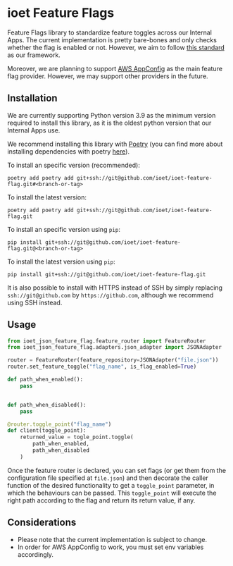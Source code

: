 # ioet Feature Flags

Feature Flags library to standardize feature toggles across our Internal Apps.
The current implementation is pretty bare-bones and only checks whether the flag is enabled or not.
However, we aim to follow [this standard](https://martinfowler.com/articles/feature-toggles.html) as our framework.

Moreover, we are planning to support [AWS AppConfig](https://docs.aws.amazon.com/appconfig/latest/userguide/what-is-appconfig.html) as the main feature flag provider. However, we may support other providers in the future.


## Installation
We are currently supporting Python version 3.9 as the minimum version required to install this library, as it is the oldest python version that our Internal Apps use.

We recommend installing this library with [Poetry](https://python-poetry.org/) (you can find more about installing dependencies with poetry [here](https://python-poetry.org/docs/cli/#add)).

To install an specific version (recommended):
```
poetry add poetry add git+ssh://git@github.com/ioet/ioet-feature-flag.git#<branch-or-tag>
```

To install the latest version:
```shell
poetry add poetry add git+ssh://git@github.com/ioet/ioet-feature-flag.git
```

To install an specific version using `pip`:
```
pip install git+ssh://git@github.com/ioet/ioet-feature-flag.git@<branch-or-tag>
```

To install the latest version using `pip`:
```
pip install git+ssh://git@github.com/ioet/ioet-feature-flag.git
```

It is also possible to install with HTTPS instead of SSH by simply replacing `ssh://git@github.com` by `https://github.com`, although we recommend using SSH instead.


## Usage

```python
from ioet_json_feature_flag.feature_router import FeatureRouter
from ioet_json_feature_flag.adapters.json_adapter import JSONAdapter

router = FeatureRouter(feature_repository=JSONAdapter("file.json"))
router.set_feature_toggle("flag_name", is_flag_enabled=True)

def path_when_enabled():
    pass


def path_when_disabled():
    pass

@router.toggle_point("flag_name")
def client(toggle_point):
    returned_value = togle_point.toggle(
        path_when_enabled,
        path_when_disabled
    )
```

Once the feature router is declared, you can set flags (or get them from the 
configuration file specified at `file.json`) and then decorate the caller 
function of the desired functionality to get a `toggle_point` parameter, in which the behaviours can be passed. This `toggle_point` will execute the right path according to the flag and return its return value, if any.


## Considerations
- Please note that the current implementation is subject to change.
- In order for AWS AppConfig to work, you must set env variables accordingly.
